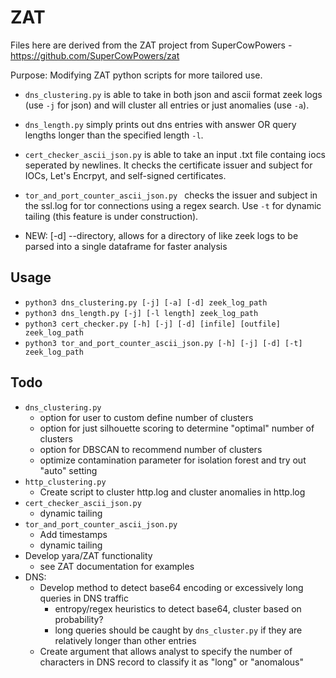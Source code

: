 # ZAT
Files here are derived from the ZAT project from SuperCowPowers - https://github.com/SuperCowPowers/zat

Purpose: Modifying ZAT python scripts for more tailored use.

- `dns_clustering.py` is able to take in both json and ascii format zeek logs (use `-j` for json) and will cluster all entries or just anomalies (use `-a`).
- `dns_length.py` simply prints out dns entries with answer OR query lengths longer than the specified length `-l`.
- `cert_checker_ascii_json.py` is able to take an input .txt file containg iocs seperated by newlines. It checks the certificate issuer and subject for IOCs, Let's Encrpyt, and self-signed certificates.
- `tor_and_port_counter_ascii_json.py ` checks the issuer and subject in the ssl.log for tor connections using a regex search. Use `-t` for dynamic tailing (this feature is under construction).

- NEW: [-d] --directory, allows for a directory of like zeek logs to be parsed into a single dataframe for faster analysis

## Usage
- `python3 dns_clustering.py [-j] [-a] [-d] zeek_log_path`
- `python3 dns_length.py [-j] [-l length] zeek_log_path`
- `python3 cert_checker.py [-h] [-j] [-d] [infile] [outfile] zeek_log_path`
- `python3 tor_and_port_counter_ascii_json.py [-h] [-j] [-d] [-t] zeek_log_path`

## Todo
- `dns_clustering.py`
    - option for user to custom define number of clusters
    - option for just silhouette scoring to determine "optimal" number of clusters
    - option for DBSCAN to recommend number of clusters
    - optimize contamination parameter for isolation forest and try out "auto" setting
- `http_clustering.py`
    - Create script to cluster http.log and cluster anomalies in http.log
- `cert_checker_ascii_json.py`
    - dynamic tailing
- `tor_and_port_counter_ascii_json.py`
    - Add timestamps
    - dynamic tailing
- Develop yara/ZAT functionality
    - see ZAT documentation for examples
- DNS:
    - Develop method to detect base64 encoding or excessively long queries in DNS traffic
        - entropy/regex heuristics to detect base64, cluster based on probability?
        - long queries should be caught by `dns_cluster.py` if they are relatively longer than other entries
    - Create argument that allows analyst to specify the number of characters in DNS record to classify it as "long" or "anomalous"
